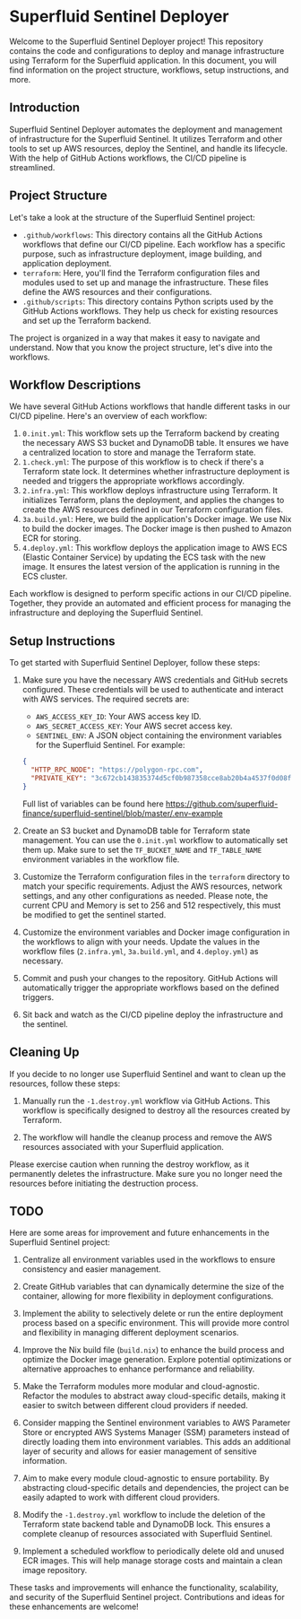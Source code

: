 
# Superfluid Sentinel Deployer

Welcome to the Superfluid Sentinel Deployer project! This repository contains the code and configurations to deploy and manage infrastructure using Terraform for the Superfluid application. In this document, you will find information on the project structure, workflows, setup instructions, and more.

## Introduction

Superfluid Sentinel Deployer automates the deployment and management of infrastructure for the Superfluid Sentinel. It utilizes Terraform and other tools to set up AWS resources, deploy the Sentinel, and handle its lifecycle. With the help of GitHub Actions workflows, the CI/CD pipeline is streamlined.

## Project Structure

Let's take a look at the structure of the Superfluid Sentinel project:

- `.github/workflows`: This directory contains all the GitHub Actions workflows that define our CI/CD pipeline. Each workflow has a specific purpose, such as infrastructure deployment, image building, and application deployment.
- `terraform`: Here, you'll find the Terraform configuration files and modules used to set up and manage the infrastructure. These files define the AWS resources and their configurations.
- `.github/scripts`: This directory contains Python scripts used by the GitHub Actions workflows. They help us check for existing resources and set up the Terraform backend.

The project is organized in a way that makes it easy to navigate and understand. Now that you know the project structure, let's dive into the workflows.

## Workflow Descriptions

We have several GitHub Actions workflows that handle different tasks in our CI/CD pipeline. Here's an overview of each workflow:

1. `0.init.yml`: This workflow sets up the Terraform backend by creating the necessary AWS S3 bucket and DynamoDB table. It ensures we have a centralized location to store and manage the Terraform state.
2. `1.check.yml`: The purpose of this workflow is to check if there's a Terraform state lock. It determines whether infrastructure deployment is needed and triggers the appropriate workflows accordingly.
3. `2.infra.yml`: This workflow deploys infrastructure using Terraform. It initializes Terraform, plans the deployment, and applies the changes to create the AWS resources defined in our Terraform configuration files.
4. `3a.build.yml`: Here, we build the application's Docker image. We use Nix to build the docker images. The Docker image is then pushed to Amazon ECR for storing.
5. `4.deploy.yml`: This workflow deploys the application image to AWS ECS (Elastic Container Service) by updating the ECS task with the new image. It ensures the latest version of the application is running in the ECS cluster.

Each workflow is designed to perform specific actions in our CI/CD pipeline. Together, they provide an automated and efficient process for managing the infrastructure and deploying the Superfluid Sentinel.

## Setup Instructions

To get started with Superfluid Sentinel Deployer, follow these steps:

1. Make sure you have the necessary AWS credentials and GitHub secrets configured. These credentials will be used to authenticate and interact with AWS services. The required secrets are:

   - `AWS_ACCESS_KEY_ID`: Your AWS access key ID.
   - `AWS_SECRET_ACCESS_KEY`: Your AWS secret access key.
   - `SENTINEL_ENV`: A JSON object containing the environment variables for the Superfluid Sentinel. For example:

   ```json
   {
     "HTTP_RPC_NODE": "https://polygon-rpc.com",
     "PRIVATE_KEY": "3c672cb143835374d5cf0b987358cce8ab20b4a4537f0d08fdf9eb706c577b2b"
   }
   ```
   Full list of variables can be found here https://github.com/superfluid-finance/superfluid-sentinel/blob/master/.env-example

2. Create an S3 bucket and DynamoDB table for Terraform state management. You can use the `0.init.yml` workflow to automatically set them up. Make sure to set the `TF_BUCKET_NAME` and `TF_TABLE_NAME` environment variables in the workflow file.

3. Customize the Terraform configuration files in the `terraform` directory to match your specific requirements. Adjust the AWS resources, network settings, and any other configurations as needed. Please note, the current CPU and Memory is set to 256 and 512 respectively, this must be modified to get the sentinel started.

4. Customize the environment variables and Docker image configuration in the workflows to align with your needs. Update the values in the workflow files (`2.infra.yml`, `3a.build.yml`, and `4.deploy.yml`) as necessary.

5. Commit and push your changes to the repository. GitHub Actions will automatically trigger the appropriate workflows based on the defined triggers.

6. Sit back and watch as the CI/CD pipeline deploy the infrastructure and the sentinel.

## Cleaning Up

If you decide to no longer use Superfluid Sentinel and want to clean up the resources, follow these steps:

1. Manually run the `-1.destroy.yml` workflow via GitHub Actions. This workflow is specifically designed to destroy all the resources created by Terraform.

2. The workflow will handle the cleanup process and remove the AWS resources associated with your Superfluid application.

Please exercise caution when running the destroy workflow, as it permanently deletes the infrastructure. Make sure you no longer need the resources before initiating the destruction process.

## TODO

Here are some areas for improvement and future enhancements in the Superfluid Sentinel project:

1. Centralize all environment variables used in the workflows to ensure consistency and easier management.

2. Create GitHub variables that can dynamically determine the size of the container, allowing for more flexibility in deployment configurations.

3. Implement the ability to selectively delete or run the entire deployment process based on a specific environment. This will provide more control and flexibility in managing different deployment scenarios.

4. Improve the Nix build file (`build.nix`) to enhance the build process and optimize the Docker image generation. Explore potential optimizations or alternative approaches to enhance performance and reliability.

5. Make the Terraform modules more modular and cloud-agnostic. Refactor the modules to abstract away cloud-specific details, making it easier to switch between different cloud providers if needed.

6. Consider mapping the Sentinel environment variables to AWS Parameter Store or encrypted AWS Systems Manager (SSM) parameters instead of directly loading them into environment variables. This adds an additional layer of security and allows for easier management of sensitive information.

7. Aim to make every module cloud-agnostic to ensure portability. By abstracting cloud-specific details and dependencies, the project can be easily adapted to work with different cloud providers.

8. Modify the `-1.destroy.yml` workflow to include the deletion of the Terraform state backend table and DynamoDB lock. This ensures a complete cleanup of resources associated with Superfluid Sentinel.

9. Implement a scheduled workflow to periodically delete old and unused ECR images. This will help manage storage costs and maintain a clean image repository.

These tasks and improvements will enhance the functionality, scalability, and security of the Superfluid Sentinel project. Contributions and ideas for these enhancements are welcome!